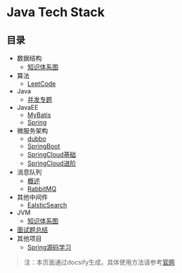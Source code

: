 #  Java Tech Stack   <!-- {docsify-ignore-all} -->

## 目录
* 数据结构
  - [知识体系图](https://www.processon.com/mindmap/609aa0125653bb1477477992)
* 算法
  - [LeetCode](leetcode/leetcode.md)
* Java
  - [并发专题](java/concurrency.md)
* JavaEE
  - [MyBatis](javaee/mybatis.md)
  - [Spring](javaee/spring.md)
* 微服务架构
  - [dubbo](micro/dubbo/dubbo.md)
  - [SpringBoot](micro/springboot/spring-boot.md)
  - [SpringCloud基础](micro/springcloud/spring-cloud.md)
  - [SpringCloud进阶](micro/springcloud/spring-cloud-advanced.md)
* 消息队列
  - [概述](mq/mq.md)
  - [RabbitMQ](mq/rabbit-mq/rabbitmq.md)
* 其他中间件
  - [EalsticSearch](elastic-search/elasticsearch.md)
* JVM 
  - [知识体系图](https://www.processon.com/mindmap/606de1026376893ece7b1d43)
* [面试题总结](https://www.processon.com/mindmap/6069d0781e08534321fa9017)
* 其他项目
  - [Spring源码学习](https://github.com/WiQin/spring-framework/tree/5.2.x)
  
>注：本页面通过docsify生成，具体使用方法请参考[官网](https://docsify.js.org/#/zh-cn/)

